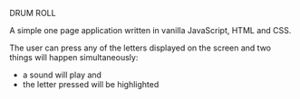 DRUM ROLL 

A simple one page application written in vanilla JavaScript, HTML and CSS.

The user can press any of the letters displayed on the screen and two things will happen simultaneously: 
 - a sound will play and 
 - the letter pressed will be highlighted
